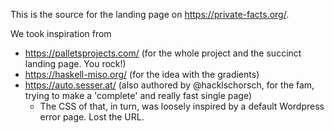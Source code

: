 This is the source for the landing page on https://private-facts.org/.

We took inspiration from
  - https://palletsprojects.com/ (for the whole project and the succinct landing page.  You rock!)
  - https://haskell-miso.org/ (for the idea with the gradients)
  - https://auto.sesser.at/ (also authored by @hacklschorsch, for the fam, trying to make a 'complete' and really fast single page)
    - The CSS of that, in turn, was loosely inspired by a default Wordpress error page.  Lost the URL.
